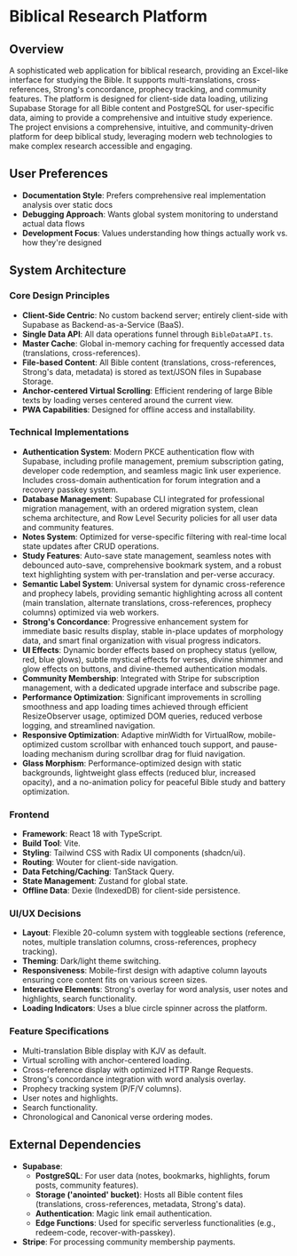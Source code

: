 # Biblical Research Platform

## Overview
A sophisticated web application for biblical research, providing an Excel-like interface for studying the Bible. It supports multi-translations, cross-references, Strong's concordance, prophecy tracking, and community features. The platform is designed for client-side data loading, utilizing Supabase Storage for all Bible content and PostgreSQL for user-specific data, aiming to provide a comprehensive and intuitive study experience. The project envisions a comprehensive, intuitive, and community-driven platform for deep biblical study, leveraging modern web technologies to make complex research accessible and engaging.

## User Preferences
- **Documentation Style**: Prefers comprehensive real implementation analysis over static docs
- **Debugging Approach**: Wants global system monitoring to understand actual data flows
- **Development Focus**: Values understanding how things actually work vs. how they're designed

## System Architecture

### Core Design Principles
- **Client-Side Centric**: No custom backend server; entirely client-side with Supabase as Backend-as-a-Service (BaaS).
- **Single Data API**: All data operations funnel through `BibleDataAPI.ts`.
- **Master Cache**: Global in-memory caching for frequently accessed data (translations, cross-references).
- **File-based Content**: All Bible content (translations, cross-references, Strong's data, metadata) is stored as text/JSON files in Supabase Storage.
- **Anchor-centered Virtual Scrolling**: Efficient rendering of large Bible texts by loading verses centered around the current view.
- **PWA Capabilities**: Designed for offline access and installability.

### Technical Implementations
- **Authentication System**: Modern PKCE authentication flow with Supabase, including profile management, premium subscription gating, developer code redemption, and seamless magic link user experience. Includes cross-domain authentication for forum integration and a recovery passkey system.
- **Database Management**: Supabase CLI integrated for professional migration management, with an ordered migration system, clean schema architecture, and Row Level Security policies for all user data and community features.
- **Notes System**: Optimized for verse-specific filtering with real-time local state updates after CRUD operations.
- **Study Features**: Auto-save state management, seamless notes with debounced auto-save, comprehensive bookmark system, and a robust text highlighting system with per-translation and per-verse accuracy.
- **Semantic Label System**: Universal system for dynamic cross-reference and prophecy labels, providing semantic highlighting across all content (main translation, alternate translations, cross-references, prophecy columns) optimized via web workers.
- **Strong's Concordance**: Progressive enhancement system for immediate basic results display, stable in-place updates of morphology data, and smart final organization with visual progress indicators.
- **UI Effects**: Dynamic border effects based on prophecy status (yellow, red, blue glows), subtle mystical effects for verses, divine shimmer and glow effects on buttons, and divine-themed authentication modals.
- **Community Membership**: Integrated with Stripe for subscription management, with a dedicated upgrade interface and subscribe page.
- **Performance Optimization**: Significant improvements in scrolling smoothness and app loading times achieved through efficient ResizeObserver usage, optimized DOM queries, reduced verbose logging, and streamlined navigation.
- **Responsive Optimization**: Adaptive minWidth for VirtualRow, mobile-optimized custom scrollbar with enhanced touch support, and pause-loading mechanism during scrollbar drag for fluid navigation.
- **Glass Morphism**: Performance-optimized design with static backgrounds, lightweight glass effects (reduced blur, increased opacity), and a no-animation policy for peaceful Bible study and battery optimization.

### Frontend
- **Framework**: React 18 with TypeScript.
- **Build Tool**: Vite.
- **Styling**: Tailwind CSS with Radix UI components (shadcn/ui).
- **Routing**: Wouter for client-side navigation.
- **Data Fetching/Caching**: TanStack Query.
- **State Management**: Zustand for global state.
- **Offline Data**: Dexie (IndexedDB) for client-side persistence.

### UI/UX Decisions
- **Layout**: Flexible 20-column system with toggleable sections (reference, notes, multiple translation columns, cross-references, prophecy tracking).
- **Theming**: Dark/light theme switching.
- **Responsiveness**: Mobile-first design with adaptive column layouts ensuring core content fits on various screen sizes.
- **Interactive Elements**: Strong's overlay for word analysis, user notes and highlights, search functionality.
- **Loading Indicators**: Uses a blue circle spinner across the platform.

### Feature Specifications
- Multi-translation Bible display with KJV as default.
- Virtual scrolling with anchor-centered loading.
- Cross-reference display with optimized HTTP Range Requests.
- Strong's concordance integration with word analysis overlay.
- Prophecy tracking system (P/F/V columns).
- User notes and highlights.
- Search functionality.
- Chronological and Canonical verse ordering modes.

## External Dependencies
- **Supabase**:
    - **PostgreSQL**: For user data (notes, bookmarks, highlights, forum posts, community features).
    - **Storage ('anointed' bucket)**: Hosts all Bible content files (translations, cross-references, metadata, Strong's data).
    - **Authentication**: Magic link email authentication.
    - **Edge Functions**: Used for specific serverless functionalities (e.g., redeem-code, recover-with-passkey).
- **Stripe**: For processing community membership payments.
```